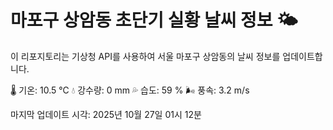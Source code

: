 
# 마포구 상암동 초단기 실황 날씨 정보 🌤️

이 리포지토리는 기상청 API를 사용하여 서울 마포구 상암동의 날씨 정보를 업데이트합니다. 

🌡️ 기온: 10.5 ℃
💧 강수량: 0 mm
💦 습도: 59 %
🌬️ 풍속: 3.2 m/s

마지막 업데이트 시각: 2025년 10월 27일 01시 12분    
